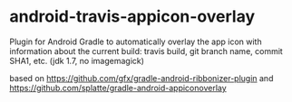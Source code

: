 # android-travis-appicon-overlay
Plugin for Android Gradle to automatically overlay the app icon with information about the current build: travis build, git branch name, commit SHA1, etc. (jdk 1.7, no imagemagick)

based on https://github.com/gfx/gradle-android-ribbonizer-plugin and https://github.com/splatte/gradle-android-appiconoverlay
